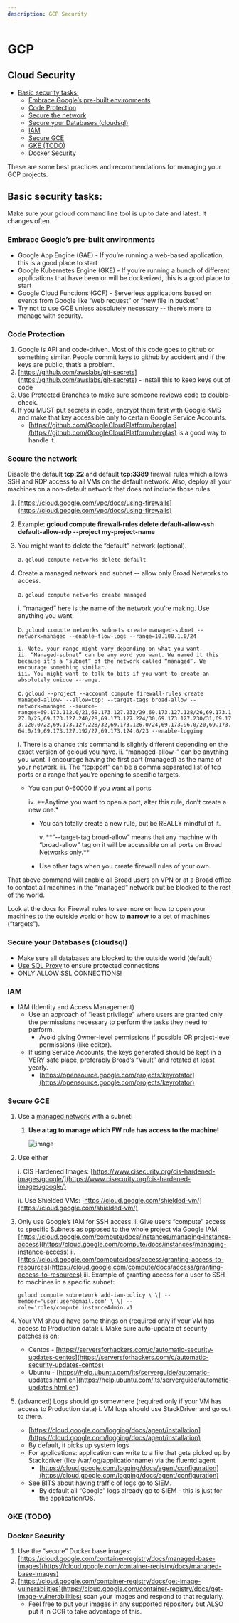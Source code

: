 ```yaml
---
description: GCP Security
---
```


# GCP



## Cloud Security

* [Basic security tasks:](../security_platform_categories/cloud_security.md#basic-security-tasks)
  * [Embrace Google’s pre-built environments](../security_platform_categories/cloud_security.md#embrace-googles-pre-built-environments)
  * [Code Protection](../security_platform_categories/cloud_security.md#code-protection)
  * [Secure the network](../security_platform_categories/cloud_security.md#secure-the-network)
  * [Secure your Databases \(cloudsql\)](../security_platform_categories/cloud_security.md#secure-your-databases-cloudsql)
  * [IAM](../security_platform_categories/cloud_security.md#iam)
  * [Secure GCE](../security_platform_categories/cloud_security.md#secure-gce)
  * [GKE \(TODO\)](../security_platform_categories/cloud_security.md#gke-todo)
  * [Docker Security](../security_platform_categories/cloud_security.md#docker-security)

These are some best practices and recommendations for managing your GCP projects.

## Basic security tasks:

Make sure your gcloud command line tool is up to date and latest. It changes often.

### Embrace Google’s pre-built environments

* Google App Engine \(GAE\) - If you’re running a web-based application, this is a good place to start
* Google Kubernetes Engine \(GKE\) - If you’re running a bunch of different applications that have been or will be dockerized, this is a good place to start
* Google Cloud Functions \(GCF\) - Serverless applications based on events from Google like “web request” or “new file in bucket”
* Try not to use GCE unless absolutely necessary -- there’s more to manage with security.

### Code Protection

1. Google is API and code-driven. Most of this code goes to github or something similar. People commit keys to github by accident and if the keys are public, that’s a problem.
2. [https://github.com/awslabs/git-secrets](https://github.com/awslabs/git-secrets) - install this to keep keys out of code
3. Use Protected Branches to make sure someone reviews code to double-check.
4. If you MUST put secrets in code, encrypt them first with Google KMS and make that key accessible only to certain Google Service Accounts.
   * [https://github.com/GoogleCloudPlatform/berglas](https://github.com/GoogleCloudPlatform/berglas) is a good way to handle it.

### Secure the network

Disable the default **tcp:22** and default **tcp:3389** firewall rules which allows SSH and RDP access to all VMs on the default network. Also, deploy all your machines on a non-default network that does not include those rules.

1. [https://cloud.google.com/vpc/docs/using-firewalls](https://cloud.google.com/vpc/docs/using-firewalls)
2. Example: **gcloud compute firewall-rules delete default-allow-ssh default-allow-rdp --project my-project-name**
3. You might want to delete the “default” network \(optional\).

   a. `gcloud compute networks delete default`

4. Create a managed network and subnet -- allow only Broad Networks to access.

   a. `gcloud compute networks create managed`

   i. “managed” here is the name of the network you’re making. Use anything you want.

   b. `gcloud compute networks subnets create managed-subnet --network=managed --enable-flow-logs --range=10.100.1.0/24`

   ```text
   i. Note, your range might vary depending on what you want.
   ii. “Managed-subnet” can be any word you want. We named it this because it’s a “subnet” of the network called “managed”. We encourage something similar.
   iii. You might want to talk to bits if you want to create an absolutely unique --range.
   ```

   c. `gcloud --project --account compute firewall-rules create managed-allow- --allow=tcp: --target-tags broad-allow --network=managed --source-ranges=69.173.112.0/21,69.173.127.232/29,69.173.127.128/26,69.173.127.0/25,69.173.127.240/28,69.173.127.224/30,69.173.127.230/31,69.173.120.0/22,69.173.127.228/32,69.173.126.0/24,69.173.96.0/20,69.173.64.0/19,69.173.127.192/27,69.173.124.0/23 --enable-logging`

   i. There is a chance this command is slightly different depending on the exact version of gcloud you have. ii. “managed-allow-” can be anything you want. I encourage having the first part \(managed\) as the name of your network. iii. The “tcp:port” can be a comma separated list of tcp ports or a range that you’re opening to specific targets.

   * You can put 0-60000 if you want all ports

     iv. \*\*Anytime you want to open a port, alter this rule, don’t create a new one.\*

     * You can totally create a new rule, but be REALLY mindful of it.

       v. \*\*“--target-tag broad-allow” means that any machine with “broad-allow” tag on it will be accessible on all ports on Broad Networks only.\*\*

     * Use other tags when you create firewall rules of your own.

That above command will enable all Broad users on VPN or at a Broad office to contact all machines in the “managed” network but be blocked to the rest of the world.

Look at the docs for Firewall rules to see more on how to open your machines to the outside world or how to **narrow** to a set of machines \(“targets”\).

### Secure your Databases \(cloudsql\)

* Make sure all databases are blocked to the outside world \(default\)
* [Use SQL Proxy](https://cloud.google.com/sql/docs/mysql/sql-proxy) to ensure protected connections
* ONLY ALLOW SSL CONNECTIONS!

### IAM

* IAM \(Identity and Access Management\)
  * Use an approach of “least privilege” where users are granted only the permissions necessary to perform the tasks they need to perform.
    * Avoid giving Owner-level permissions if possible OR project-level permissions \(like editor\).
  * If using Service Accounts, the keys generated should be kept in a VERY safe place, preferably Broad’s “Vault” and rotated at least yearly.
    * [https://opensource.google.com/projects/keyrotator](https://opensource.google.com/projects/keyrotator)

### Secure GCE

1. Use a [managed network](../security_platform_categories/cloud_security.md#secure-the-network) with a subnet!
   1. **Use a tag to manage which FW rule has access to the machine!**

      ![image](../.gitbook/assets/gce-network.png)
2. Use either 

   i. CIS Hardened Images: [https://www.cisecurity.org/cis-hardened-images/google/](https://www.cisecurity.org/cis-hardened-images/google/)

   ii. Use Shielded VMs: [https://cloud.google.com/shielded-vm/](https://cloud.google.com/shielded-vm/)

3. Only use Google’s IAM for SSH access. i. Give users “compute” access to specific Subnets as opposed to the whole project via Google IAM: [https://cloud.google.com/compute/docs/instances/managing-instance-access](https://cloud.google.com/compute/docs/instances/managing-instance-access) ii. [https://cloud.google.com/compute/docs/access/granting-access-to-resources](https://cloud.google.com/compute/docs/access/granting-access-to-resources) iii. Example of granting access for a user to SSH to machines in a specific subnet:

   `gcloud compute subnetwork add-iam-policy \ \| --member='user:user@gmail.com' \ \| --role='roles/compute.instanceAdmin.v1`

4. Your VM should have some things on \(required only if your VM has access to Production data\): i. Make sure auto-update of security patches is on:
   * Centos - [https://serversforhackers.com/c/automatic-security-updates-centos](https://serversforhackers.com/c/automatic-security-updates-centos) 
   * Ubuntu - [https://help.ubuntu.com/lts/serverguide/automatic-updates.html.en](https://help.ubuntu.com/lts/serverguide/automatic-updates.html.en)
5. \(advanced\) Logs should go somewhere \(required only if your VM has access to Production data\) i. VM logs should use StackDriver and go out to there.
   * [https://cloud.google.com/logging/docs/agent/installation](https://cloud.google.com/logging/docs/agent/installation)
   * By default, it picks up system logs
   * For applications: application can write to a file that gets picked up by Stackdriver \(like /var/log/applicationname\) via the fluentd agent
     * [https://cloud.google.com/logging/docs/agent/configuration](https://cloud.google.com/logging/docs/agent/configuration)
   * See BITS about having traffic of logs go to SIEM.
     * By default all “Google” logs already go to SIEM - this is just for the application/OS.

### GKE \(TODO\)

### Docker Security

1. Use the “secure” Docker base images: [https://cloud.google.com/container-registry/docs/managed-base-images](https://cloud.google.com/container-registry/docs/managed-base-images)
2. [https://cloud.google.com/container-registry/docs/get-image-vulnerabilities](https://cloud.google.com/container-registry/docs/get-image-vulnerabilities) scan your images and respond to that regularly. 
   * Feel free to put your images in any supported repository but ALSO put it in GCR to take advantage of this.

